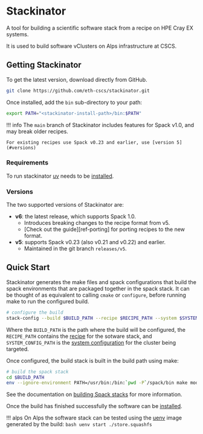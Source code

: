 # Stackinator

A tool for building a scientific software stack from a recipe on HPE Cray EX systems.

It is used to build software vClusters on Alps infrastructure at CSCS.

## Getting Stackinator

To get the latest version, download directly from GitHub.

``` bash
git clone https://github.com/eth-cscs/stackinator.git
```

Once installed, add the `bin` sub-directory to your path:

```bash
export PATH="<stackinator-install-path>/bin:$PATH"
```

!!! info
    The `main` branch of Stackinator includes features for Spack v1.0, and may break older recipes.

    For existing recipes use Spack v0.23 and earlier, use [version 5](#versions)

### Requirements

To run stackinator [uv](https://docs.astral.sh/uv/getting-started/installation/) needs to be [installed](https://docs.cscs.ch/guides/terminal/#managing-x86-and-arm).

### Versions

The two supported versions of Stackinator are:

* **v6**: the latest release, which supports Spack 1.0.
    * Introduces breaking changes to the recipe format from v5.
    * [Check out the guide][ref-porting] for porting recipes to the new format.
* **v5**: supports Spack v0.23 (also v0.21 and v0.22) and earlier.
    * Maintained in the git branch `releases/v5`.


## Quick Start

Stackinator generates the make files and spack configurations that build the spack environments that are packaged together in the spack stack.
It can be thought of as equivalent to calling `cmake` or `configure`, before running make to run the configured build.

```bash
# configure the build
stack-config --build $BUILD_PATH --recipe $RECIPE_PATH --system $SYSTEM_CONFIG_PATH
```

Where the `BUILD_PATH` is the path where the build will be configured, the `RECIPE_PATH` contains the [recipe](recipes.md) for the sotware stack, and `SYSTEM_CONFIG_PATH` is the [system configuration](cluster-config.md) for the cluster being targeted.

Once configured, the build stack is built in the build path using make:

```bash
# build the spack stack
cd $BUILD_PATH
env --ignore-environment PATH=/usr/bin:/bin:`pwd -P`/spack/bin make modules store.squashfs -j64
```

See the documentation on [building Spack stacks](building.md) for more information.

Once the build has finished successfully the software can be [installed](installing.md).

!!! alps
    On Alps the software stack can be tested using the [uenv](https://docs.cscs.ch/software/uenv/) image generated by the build:
    ```bash
    uenv start ./store.squashfs
    ```
